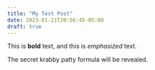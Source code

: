 ```yaml
---
title: "My Test Post"
date: 2023-01-21T20:56:45-05:00
draft: true
---
```


This is **bold** text, and this is *emphasized* text.

The secret krabby patty formula will be revealed.
